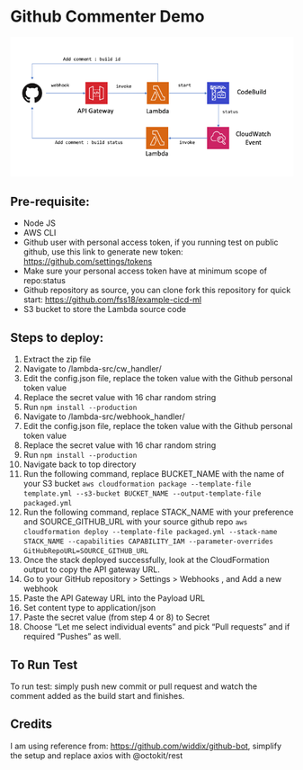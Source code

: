 # Github Commenter Demo
![architecture](docs/GitHub-Comment-Demo.png)

## Pre-requisite:
 - Node JS
 - AWS CLI
 - Github user with personal access token, if you running test on public github, use this link to generate new token: https://github.com/settings/tokens
- Make sure your personal access token have at minimum scope of repo:status
 - Github repository as source, you can clone fork this repository for quick start: https://github.com/fss18/example-cicd-ml
 - S3 bucket to store the Lambda source code

## Steps to deploy:
1. Extract the zip file
2. Navigate to /lambda-src/cw_handler/
3. Edit the config.json file, replace the token value with the Github personal token value
4. Replace the secret value with 16 char random string
5. Run ```npm install --production```
6. Navigate to /lambda-src/webhook_handler/
7. Edit the config.json file, replace the token value with the Github personal token value
8. Replace the secret value with 16 char random string
9. Run ```npm install --production```
10. Navigate back to top directory
11. Run the following command, replace BUCKET_NAME with the name of your S3 bucket
```aws cloudformation package --template-file template.yml --s3-bucket BUCKET_NAME --output-template-file packaged.yml```
12. Run the following command, replace STACK_NAME with your preference and SOURCE_GITHUB_URL with your source github repo
```aws cloudformation deploy --template-file packaged.yml --stack-name STACK_NAME --capabilities CAPABILITY_IAM --parameter-overrides GitHubRepoURL=SOURCE_GITHUB_URL```
13. Once the stack deployed successfully, look at the CloudFormation output to copy the API gateway URL.
14. Go to your GitHub repository > Settings > Webhooks , and Add a new webhook
15. Paste the API Gateway URL into the Payload URL
16. Set content type to application/json
17. Paste the secret value (from step 4 or 8) to Secret
18. Choose “Let me select individual events” and pick “Pull requests” and if required “Pushes” as well.

## To Run Test
To run test: simply push new commit or pull request and watch the comment added as the build start and finishes.

## Credits
I am using reference from: https://github.com/widdix/github-bot, simplify the setup and replace axios with @octokit/rest
